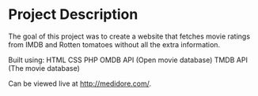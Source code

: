 # Project Description

The goal of this project was to create a website that fetches movie ratings from IMDB and Rotten tomatoes without all the extra information.<br>


Built using:
HTML
CSS
PHP
OMDB API (Open movie database)
TMDB API (The movie database)

Can be viewed live at http://medidore.com/.
